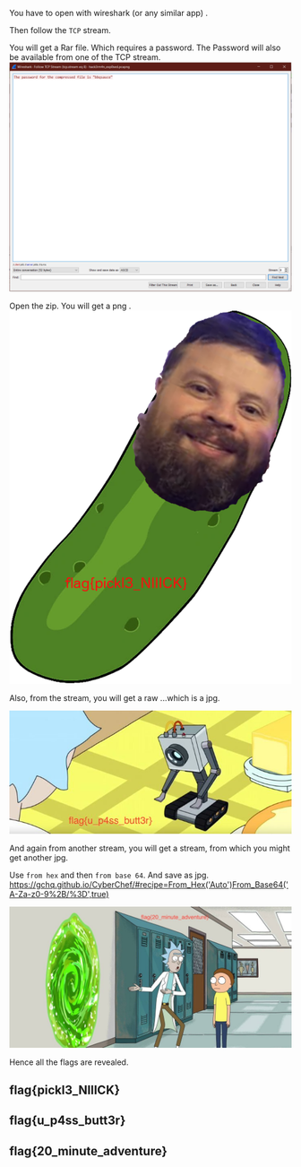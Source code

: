 You have to open with wireshark (or any similar app) . 

Then follow the `TCP` stream. 

You will get a Rar file. Which requires a password. The Password will also be available from one of the TCP stream. 
![img](./password.PNG)

Open the zip. You will get a png . 
![img](./pickle_nick.png)

Also, from the stream, you will get a raw ...which is a jpg. 

![img](./capture2.jpg)


And again from another stream, you will get a stream, from which you might get another jpg.
>
Use `from hex` and then `from base 64`. And save as jpg.
https://gchq.github.io/CyberChef/#recipe=From_Hex('Auto')From_Base64('A-Za-z0-9%2B/%3D',true)

![img](./pic.jpg)


Hence all the flags are revealed. 

## flag{pickl3_NIIICK}

## flag{u_p4ss_butt3r}

## flag{20_minute_adventure}
